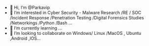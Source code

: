 - 👋 Hi, I’m @Parkavip
- 👀 I’m interested in  Cyber Security - Malware Research /RE / SOC /Incident Response /Penetration Testing /Digital Forensics Studies /Networkings /Python /Bash ...
- 🌱 I’m currently learning ...
- 💞️ I’m looking to collaborate on Windows/ Linux /MacOS , Ubuntu ,Android ,IOS...


<!---
Parkavip/Parkavip is a ✨ special ✨ repository because its `README.md` (this file) appears on your GitHub profile.
You can click the Preview link to take a look at your changes.
--->
